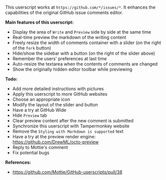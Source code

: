 This userscript works at `https://github.com/*/issues/*`.
It enhances the capabilities of the original GitHub issue comments editor.

**Main features of this userscript:**

* Display the area of `Write` and `Preview` side by side at the same time
* Real-time preview the markdown of the writing content
* Freely resize the width of comments container with a slider (on the right of the `fork` button)
* Hide/show the sidebar with a button (on the right of the slider above)
* Remember the users' preferences at last time
* Auto-resize the textarea when the contents of comments are changed
* Show the originally hidden editor toolbar while previewing

**Todo:**

* Add more detailed instructions with pictures
* Apply this userscript to more GitHub websites
* Choose an appropriate icon
* Modify the layout of the slider and button
* Have a try at GitHub Wide
* Hide `Preview` tab
* Clear preview content after the new comment is submitted
* Synchronize this userscript with Tampermonkey website
* Remove the `Styling with Markdown is supported` text
* Have a try at the preview render engine: https://github.com/DrewML/octo-preview
* Reply to Mottie's comment
* Fix potential bugs


**References:**

* https://github.com/Mottie/GitHub-userscripts/pull/38